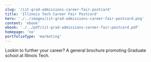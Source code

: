 ```yaml
---
slug: '/iit-grad-admissions-career-fair-postcard'
title: 'Illinois Tech Career Fair Postcard'
hero: './../images/iit-grad-admissions-career-fair-postcard.png'
content: 'ebook'
ebook: './../pdf/iit-grad-admissions-career-fair-postcard.pdf'
homepage: 'no'
portfolioType: 'marketing'
---
```


Lookin to further your career? A general brochure promoting Graduate school at Illinois Tech.
